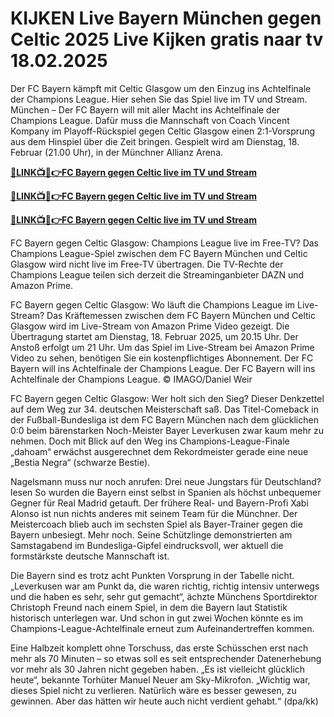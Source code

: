 # KIJKEN Live Bayern München gegen Celtic 2025 Live Kijken gratis naar tv 18.02.2025

Der FC Bayern kämpft mit Celtic Glasgow um den Einzug ins Achtelfinale der Champions League. Hier sehen Sie das Spiel live im TV und Stream.
München – Der FC Bayern will mit aller Macht ins Achtelfinale der Champions League. Dafür muss die Mannschaft von Coach Vincent Kompany im Playoff-Rückspiel gegen Celtic Glasgow einen 2:1-Vorsprung aus dem Hinspiel über die Zeit bringen. Gespielt wird am Dienstag, 18. Februar (21.00 Uhr), in der Münchner Allianz Arena.

**[🔴LINK📺📱👉FC Bayern gegen Celtic live im TV und Stream](https://tinyurl.com/soctreamn)**

**[🔴LINK📺📱👉FC Bayern gegen Celtic live im TV und Stream](https://tinyurl.com/soctreamn)**

**[🔴LINK📺📱👉FC Bayern gegen Celtic live im TV und Stream](https://tinyurl.com/soctreamn)**

FC Bayern gegen Celtic Glasgow: Champions League live im Free-TV?
Das Champions League-Spiel zwischen dem FC Bayern München und Celtic Glasgow wird nicht live im Free-TV übertragen.
Die TV-Rechte der Champions League teilen sich derzeit die Streaminganbieter DAZN und Amazon Prime.

FC Bayern gegen Celtic Glasgow: Wo läuft die Champions League im Live-Stream?
Das Kräftemessen zwischen dem FC Bayern München und Celtic Glasgow wird im Live-Stream von Amazon Prime Video gezeigt.
Die Übertragung startet am Dienstag, 18. Februar 2025, um 20.15 Uhr. Der Anstoß erfolgt um 21 Uhr.
Um das Spiel im Live-Stream bei Amazon Prime Video zu sehen, benötigen Sie ein kostenpflichtiges Abonnement.
Der FC Bayern will ins Achtelfinale der Champions League.
Der FC Bayern will ins Achtelfinale der Champions League. © IMAGO/Daniel Weir

FC Bayern gegen Celtic Glasgow: Wer holt sich den Sieg?
Dieser Denkzettel auf dem Weg zur 34. deutschen Meisterschaft saß. Das Titel-Comeback in der Fußball-Bundesliga ist dem FC Bayern München nach dem glücklichen 0:0 beim bärenstarken Noch-Meister Bayer Leverkusen zwar kaum mehr zu nehmen. Doch mit Blick auf den Weg ins Champions-League-Finale „dahoam“ erwächst ausgerechnet dem Rekordmeister gerade eine neue „Bestia Negra“ (schwarze Bestie). 

Nagelsmann muss nur noch anrufen: Drei neue Jungstars für Deutschland?lesen
So wurden die Bayern einst selbst in Spanien als höchst unbequemer Gegner für Real Madrid getauft. Der frühere Real- und Bayern-Profi Xabi Alonso ist nun nichts anderes mit seinem Team für die Münchner. Der Meistercoach blieb auch im sechsten Spiel als Bayer-Trainer gegen die Bayern unbesiegt. Mehr noch. Seine Schützlinge demonstrierten am Samstagabend im Bundesliga-Gipfel eindrucksvoll, wer aktuell die formstärkste deutsche Mannschaft ist. 

Die Bayern sind es trotz acht Punkten Vorsprung in der Tabelle nicht. „Leverkusen war am Punkt da, die waren richtig, richtig intensiv unterwegs und die haben es sehr, sehr gut gemacht“, ächzte Münchens Sportdirektor Christoph Freund nach einem Spiel, in dem die Bayern laut Statistik historisch unterlegen war. Und schon in gut zwei Wochen könnte es im Champions-League-Achtelfinale erneut zum Aufeinandertreffen kommen. 

Eine Halbzeit komplett ohne Torschuss, das erste Schüsschen erst nach mehr als 70 Minuten – so etwas soll es seit entsprechender Datenerhebung vor mehr als 30 Jahren nicht gegeben haben. „Es ist vielleicht glücklich heute“, bekannte Torhüter Manuel Neuer am Sky-Mikrofon. „Wichtig war, dieses Spiel nicht zu verlieren. Natürlich wäre es besser gewesen, zu gewinnen. Aber das hätten wir heute auch nicht verdient gehabt.“ (dpa/kk)
